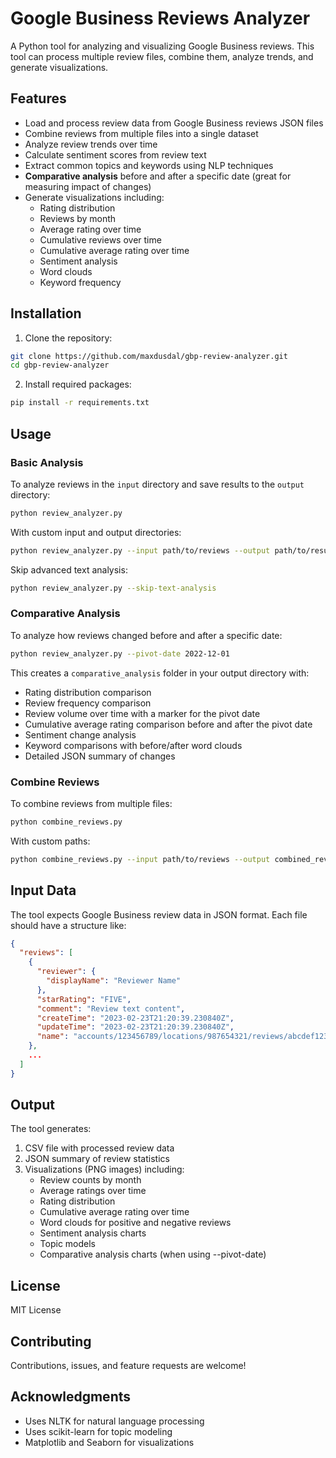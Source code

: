 # Google Business Reviews Analyzer

A Python tool for analyzing and visualizing Google Business reviews. This tool can process multiple review files, combine them, analyze trends, and generate visualizations.

## Features

- Load and process review data from Google Business reviews JSON files
- Combine reviews from multiple files into a single dataset
- Analyze review trends over time
- Calculate sentiment scores from review text
- Extract common topics and keywords using NLP techniques
- **Comparative analysis** before and after a specific date (great for measuring impact of changes)
- Generate visualizations including:
  - Rating distribution
  - Reviews by month
  - Average rating over time
  - Cumulative reviews over time
  - Cumulative average rating over time
  - Sentiment analysis
  - Word clouds
  - Keyword frequency

## Installation

1. Clone the repository:
```bash
git clone https://github.com/maxdusdal/gbp-review-analyzer.git
cd gbp-review-analyzer
```

2. Install required packages:
```bash
pip install -r requirements.txt
```

## Usage

### Basic Analysis

To analyze reviews in the `input` directory and save results to the `output` directory:

```bash
python review_analyzer.py
```

With custom input and output directories:

```bash
python review_analyzer.py --input path/to/reviews --output path/to/results
```

Skip advanced text analysis:

```bash
python review_analyzer.py --skip-text-analysis
```

### Comparative Analysis

To analyze how reviews changed before and after a specific date:

```bash
python review_analyzer.py --pivot-date 2022-12-01
```

This creates a `comparative_analysis` folder in your output directory with:
- Rating distribution comparison
- Review frequency comparison
- Review volume over time with a marker for the pivot date
- Cumulative average rating comparison before and after the pivot date
- Sentiment change analysis
- Keyword comparisons with before/after word clouds
- Detailed JSON summary of changes

### Combine Reviews

To combine reviews from multiple files:

```bash
python combine_reviews.py
```

With custom paths:

```bash
python combine_reviews.py --input path/to/reviews --output combined_reviews.json
```

## Input Data

The tool expects Google Business review data in JSON format. Each file should have a structure like:

```json
{
  "reviews": [
    {
      "reviewer": {
        "displayName": "Reviewer Name"
      },
      "starRating": "FIVE",
      "comment": "Review text content",
      "createTime": "2023-02-23T21:20:39.230840Z",
      "updateTime": "2023-02-23T21:20:39.230840Z",
      "name": "accounts/123456789/locations/987654321/reviews/abcdef123"
    },
    ...
  ]
}
```

## Output

The tool generates:

1. CSV file with processed review data
2. JSON summary of review statistics
3. Visualizations (PNG images) including:
   - Review counts by month
   - Average ratings over time
   - Rating distribution
   - Cumulative average rating over time
   - Word clouds for positive and negative reviews
   - Sentiment analysis charts
   - Topic models
   - Comparative analysis charts (when using --pivot-date)

## License

MIT License

## Contributing

Contributions, issues, and feature requests are welcome!

## Acknowledgments

- Uses NLTK for natural language processing
- Uses scikit-learn for topic modeling
- Matplotlib and Seaborn for visualizations 